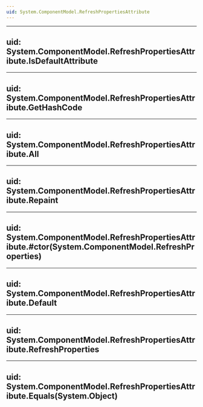 ```yaml
---
uid: System.ComponentModel.RefreshPropertiesAttribute
---
```


---
uid: System.ComponentModel.RefreshPropertiesAttribute.IsDefaultAttribute
---

---
uid: System.ComponentModel.RefreshPropertiesAttribute.GetHashCode
---

---
uid: System.ComponentModel.RefreshPropertiesAttribute.All
---

---
uid: System.ComponentModel.RefreshPropertiesAttribute.Repaint
---

---
uid: System.ComponentModel.RefreshPropertiesAttribute.#ctor(System.ComponentModel.RefreshProperties)
---

---
uid: System.ComponentModel.RefreshPropertiesAttribute.Default
---

---
uid: System.ComponentModel.RefreshPropertiesAttribute.RefreshProperties
---

---
uid: System.ComponentModel.RefreshPropertiesAttribute.Equals(System.Object)
---
